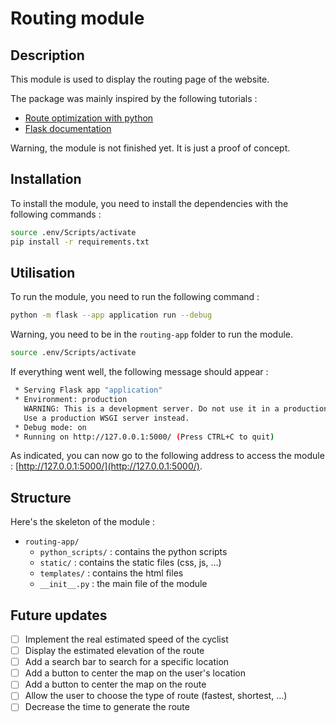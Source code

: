 # Routing module
## Description
This module is used to display the routing page of the website.

The package was mainly inspired by the following tutorials :
- [Route optimization with python](https://towardsdatascience.com/modern-route-optimization-with-python-fea87d34288b)
- [Flask documentation](https://flask.palletsprojects.com/en/3.0.x/tutorial/)

Warning, the module is not finished yet. It is just a proof of concept.

## Installation
To install the module, you need to install the dependencies with the following commands :
```bash
source .env/Scripts/activate
pip install -r requirements.txt
```

## Utilisation
To run the module, you need to run the following command :
```bash
python -m flask --app application run --debug
```

Warning, you need to be in the `routing-app` folder to run the module.
```bash
source .env/Scripts/activate
```

If everything went well, the following message should appear :
```bash
 * Serving Flask app "application"
 * Environment: production
   WARNING: This is a development server. Do not use it in a production deployment.
   Use a production WSGI server instead.
 * Debug mode: on
 * Running on http://127.0.0.1:5000/ (Press CTRL+C to quit)
```

As indicated, you can now go to the following address to access the module : [http://127.0.0.1:5000/](http://127.0.0.1:5000/).

## Structure

Here's the skeleton of the module :
- `routing-app/`
  - `python_scripts/` : contains the python scripts
  - `static/` : contains the static files (css, js, ...)
  - `templates/` : contains the html files
  - `__init__.py` : the main file of the module

## Future updates
- [ ]  Implement the real estimated speed of the cyclist
- [ ]  Display the estimated elevation of the route
- [ ]  Add a search bar to search for a specific location
- [ ]  Add a button to center the map on the user's location
- [ ]  Add a button to center the map on the route
- [ ]  Allow the user to choose the type of route (fastest, shortest, ...)
- [ ]  Decrease the time to generate the route